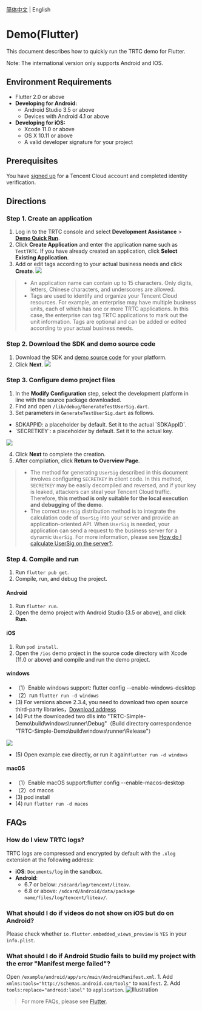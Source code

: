 [简体中文](./README-zh_CN.md) | English

# Demo(Flutter)

This document describes how to quickly run the TRTC demo for Flutter.

Note: The international version only supports Android and IOS.

## Environment Requirements
- Flutter 2.0 or above
- **Developing for Android:**
  - Android Studio 3.5 or above
  - Devices with Android 4.1 or above
- **Developing for iOS:**
  - Xcode 11.0 or above
  - OS X 10.11 or above
  - A valid developer signature for your project

## Prerequisites
You have [signed up](https://intl.cloud.tencent.com) for a Tencent Cloud account and completed identity verification.

## Directions
[](id:step1)
### Step 1. Create an application
1. Log in to the TRTC console and select **Development Assistance** > **[Demo Quick Run](https://console.intl.cloud.tencent.com/trtc/quickstart)**.
2. Click **Create Application** and enter the application name such as `TestTRTC`. If you have already created an application, click **Select Existing Application**.
3. Add or edit tags according to your actual business needs and click **Create**.
![](https://main.qcloudimg.com/raw/8dc52b5fa66ec4a5a4317719f9d442b9.png)

>- An application name can contain up to 15 characters. Only digits, letters, Chinese characters, and underscores are allowed.
>- Tags are used to identify and organize your Tencent Cloud resources. For example, an enterprise may have multiple business units, each of which has one or more TRTC applications. In this case, the enterprise can tag TRTC applications to mark out the unit information. Tags are optional and can be added or edited according to your actual business needs.

[](id:step2)
### Step 2. Download the SDK and demo source code
1. Download the SDK and [demo source code](https://github.com/LiteAVSDK/TRTC_Flutter/tree/master/TRTC-Simple-Demo) for your platform.
2. Click **Next**.
![](https://main.qcloudimg.com/raw/9f4c878c0a150d496786574cae2e89f9.png)


[](id:step3)
### Step 3. Configure demo project files
1. In the **Modify Configuration** step, select the development platform in line with the source package downloaded.
2. Find and open `/lib/debug/GenerateTestUserSig.dart`.
3. Set parameters in `GenerateTestUserSig.dart` as follows.
<ul><li/>SDKAPPID: a placeholder by default. Set it to the actual `SDKAppID`.
	<li/>`SECRETKEY`: a placeholder by default. Set it to the actual key.</ul>
<img src="https://imgcache.qq.com/operation/dianshi/other/flutter_sig.237b3ce20dde2fa6cac972f49169e7e539d691fd.png">

4. Click **Next** to complete the creation.
5. After compilation, click **Return to Overview Page**.

>- The method for generating `UserSig` described in this document involves configuring `SECRETKEY` in client code. In this method, `SECRETKEY` may be easily decompiled and reversed, and if your key is leaked, attackers can steal your Tencent Cloud traffic. Therefore, **this method is only suitable for the local execution and debugging of the demo**.
>- The correct `UserSig` distribution method is to integrate the calculation code of `UserSig` into your server and provide an application-oriented API. When `UserSig` is needed, your application can send a request to the business server for a dynamic `UserSig`. For more information, please see [How do I calculate UserSig on the server?](https://intl.cloud.tencent.com/document/product/647/35166).

[](id:step4)
### Step 4. Compile and run
1. Run `flutter pub get`.
2. Compile, run, and debug the project.

####  Android
1. Run `flutter run`.
2. Open the demo project with Android Studio (3.5 or above), and click **Run**.

#### iOS
1. Run `pod install`.
2. Open the `/ios` demo project in the source code directory with Xcode (11.0 or above) and compile and run the demo project.

#### windows
* （1）Enable windows support: flutter config --enable-windows-desktop
* （2）run `flutter run -d windows`
*  (3) For versions above 2.3.4, you need to download two open source third-party libraries，[Download address](https://dscache.tencent-cloud.cn/upload/uploader/flutter_windows_dll-e4a7352761d504e759dbcf219fe396c71d36b7bb.zip)
*  (4) Put the downloaded two dlls into "TRTC-Simple-Demo\build\windows\runner\Debug"（Build directory correspondence "TRTC-Simple-Demo\build\windows\runner\Release"）

<img src="https://dscache.tencent-cloud.cn/upload/uploader/windows-6bced3d57fbc8439d4a3a9b60ada97fac8085c5f.png" />

*  (5) Open example.exe directly, or run it again`flutter run -d windows`


#### macOS
* （1）Enable macOS support:flutter config --enable-macos-desktop
* （2）cd macos
*  (3) pod install
*  (4) run `flutter run -d macos`

## FAQs
### How do I view TRTC logs?
TRTC logs are compressed and encrypted by default with the `.xlog` extension at the following address:
- **iOS**: `Documents/log` in the sandbox.
- **Android**:
	- 6.7 or below: `/sdcard/log/tencent/liteav`.
	- 6.8 or above: `/sdcard/Android/data/package name/files/log/tencent/liteav/`.

### What should I do if videos do not show on iOS but do on Android?
Please check whether `io.flutter.embedded_views_preview` is `YES` in your `info.plist`. 

### What should I do if Android Studio fails to build my project with the error "Manifest merge failed"?
Open `/example/android/app/src/main/AndroidManifest.xml`.
    1. Add `xmlns:tools="http://schemas.android.com/tools"` to `manifest`.
    2. Add `tools:replace="android:label"` to `application`.
![Illustration](https://main.qcloudimg.com/raw/7a37917112831488423c1744f370c883.png)

> For more FAQs, please see [Flutter](https://intl.cloud.tencent.com/document/product/647/39242).